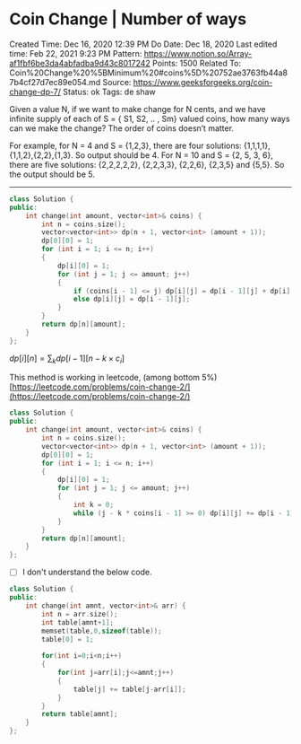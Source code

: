 # Coin Change | Number of ways

Created Time: Dec 16, 2020 12:39 PM
Do Date: Dec 18, 2020
Last edited time: Feb 22, 2021 9:23 PM
Pattern: https://www.notion.so/Array-af1fbf6be3da4abfadba9d43c8017242
Points: 1500
Related To: Coin%20Change%20%5BMinimum%20#coins%5D%20752ae3763fb44a87b4cf27d7ec89e054.md
Source: https://www.geeksforgeeks.org/coin-change-dp-7/
Status: ok
Tags: de shaw

Given a value N, if we want to make change for N cents, and we have infinite supply of each of S = { S1, S2, .. , Sm} valued coins, how many ways can we make the change? The order of coins doesn’t matter.

For example, for N = 4 and S = {1,2,3}, there are four solutions: {1,1,1,1},{1,1,2},{2,2},{1,3}. So output should be 4. For N = 10 and S = {2, 5, 3, 6}, there are five solutions: {2,2,2,2,2}, {2,2,3,3}, {2,2,6}, {2,3,5} and {5,5}. So the output should be 5.

---

```cpp
class Solution {
public:
    int change(int amount, vector<int>& coins) {
        int n = coins.size(); 
        vector<vector<int>> dp(n + 1, vector<int> (amount + 1));
        dp[0][0] = 1; 
        for (int i = 1; i <= n; i++)
        {
            dp[i][0] = 1; 
            for (int j = 1; j <= amount; j++)
            {
                if (coins[i - 1] <= j) dp[i][j] = dp[i - 1][j] + dp[i][j - coins[i - 1]];
                else dp[i][j] = dp[i - 1][j];
            }
        }
        return dp[n][amount]; 
    }
};
```

$dp[i][n] = \sum_k dp[i - 1][n - k \times c_i]$

This method is working in leetcode, (among bottom 5%) [https://leetcode.com/problems/coin-change-2/](https://leetcode.com/problems/coin-change-2/)

```cpp
class Solution {
public:
    int change(int amount, vector<int>& coins) {
        int n = coins.size(); 
        vector<vector<int>> dp(n + 1, vector<int> (amount + 1));
        dp[0][0] = 1; 
        for (int i = 1; i <= n; i++)
        {
            dp[i][0] = 1; 
            for (int j = 1; j <= amount; j++)
            {
                int k = 0; 
                while (j - k * coins[i - 1] >= 0) dp[i][j] += dp[i - 1][j - k * coins[i - 1]], k++; 
            }
        }
        return dp[n][amount]; 
    }
};
```

- [ ]  I don't understand the below code.

```cpp
class Solution {
public:
    int change(int amnt, vector<int>& arr) {
        int n = arr.size();
        int table[amnt+1];
        memset(table,0,sizeof(table));
        table[0] = 1;
        
        for(int i=0;i<n;i++)
        {
            for(int j=arr[i];j<=amnt;j++)
            {
                table[j] += table[j-arr[i]];
            }
        }
        return table[amnt];
    }
};
```
